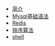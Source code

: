 
* [简介]()
* [Mysql基础语法](notes/mysql-语法.md)
* [Redis](notes/Redis.md)
* [排序算法](notes/算法-排序.md)
* [shell](notes/shell.md)